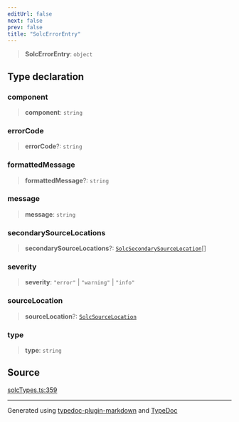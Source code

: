 ```yaml
---
editUrl: false
next: false
prev: false
title: "SolcErrorEntry"
---
```


> **SolcErrorEntry**: `object`

## Type declaration

### component

> **component**: `string`

### errorCode

> **errorCode**?: `string`

### formattedMessage

> **formattedMessage**?: `string`

### message

> **message**: `string`

### secondarySourceLocations

> **secondarySourceLocations**?: [`SolcSecondarySourceLocation`](/generated/tevm/solc/type-aliases/solcsecondarysourcelocation/)[]

### severity

> **severity**: `"error"` \| `"warning"` \| `"info"`

### sourceLocation

> **sourceLocation**?: [`SolcSourceLocation`](/generated/tevm/solc/type-aliases/solcsourcelocation/)

### type

> **type**: `string`

## Source

[solcTypes.ts:359](https://github.com/evmts/tevm-monorepo/blob/main/bundler/solc/src/solcTypes.ts#L359)

***
Generated using [typedoc-plugin-markdown](https://www.npmjs.com/package/typedoc-plugin-markdown) and [TypeDoc](https://typedoc.org/)
